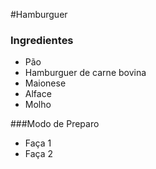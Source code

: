 #Hamburguer


### Ingredientes
 - Pão
 - Hamburguer de carne bovina
 - Maionese
 - Alface
 - Molho

###Modo de Preparo
 - Faça 1
 - Faça 2